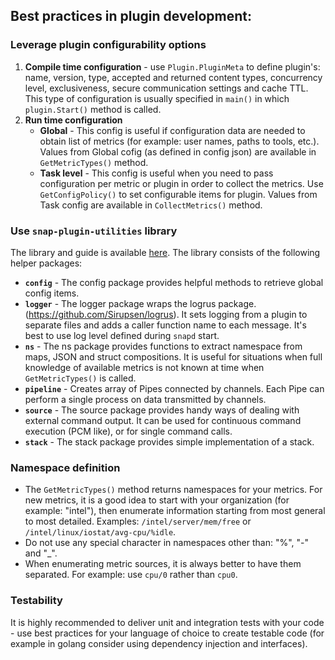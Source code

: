 ## Best practices in plugin development:
### Leverage plugin configurability options
1.  **Compile time configuration** - use `Plugin.PluginMeta` to define plugin's: name, version, type, accepted and returned content types, concurrency level, exclusiveness, secure communication settings and cache TTL. This type of configuration is usually specified in `main()` in which `plugin.Start()` method is called.
2. **Run time configuration**
    - **Global** - This config is useful if configuration data are needed to obtain list of metrics (for example: user names, paths to tools, etc.). Values from Global cofig (as defined in config json) are available in `GetMetricTypes()` method.
    - **Task level** - This config is useful when you need to pass configuration per metric or plugin in order to collect the metrics. Use `GetConfigPolicy()` to set configurable items for plugin. Values from Task config are available in `CollectMetrics()` method.

### Use `snap-plugin-utilities` library
The library and guide is available [here](https://github.com/intelsdi-x/snap-plugin-utilities). The library consists of the following helper packages:
* **`config`** - The config package provides helpful methods to retrieve global config items.
* **`logger`** - The logger package wraps the logrus package. (https://github.com/Sirupsen/logrus). It sets logging from a plugin to separate files and adds a caller function name to each message. It's best to use log level defined during `snapd` start.
* **`ns`** - The ns package provides functions to extract namespace from maps, JSON and struct compositions. It is useful for situations when full knowledge of available metrics is not known at time when `GetMetricTypes()` is called.
* **`pipeline`** - Creates array of Pipes connected by channels. Each Pipe can perform a single process on data transmitted by channels.
* **`source`** - The source package provides handy ways of dealing with external command output. It can be used for continuous command execution (PCM like), or for single command calls.
* **`stack`** - The stack package provides simple implementation of a stack.

### Namespace definition
* The `GetMetricTypes()` method returns namespaces for your metrics. For new metrics, it is a good idea to start with your organization (for example: "intel"), then enumerate information starting from most general to most detailed. Examples: `/intel/server/mem/free` or `/intel/linux/iostat/avg-cpu/%idle`.
* Do not use any special character in namespaces other than: "%", "-" and "_".
* When enumerating metric sources, it is always better to have them separated. For example: use `cpu/0` rather than `cpu0`.

### Testability
It is highly recommended to deliver unit and integration tests with your code - use best practices for your language of choice to create testable code (for example in golang consider using dependency injection and interfaces).
